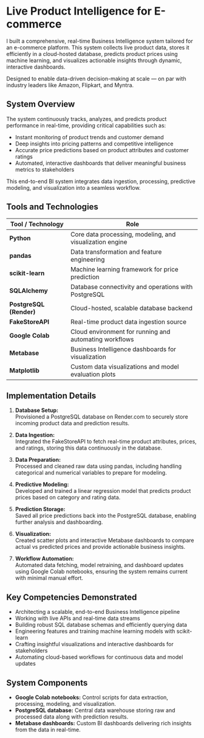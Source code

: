 # Live Product Intelligence for E-commerce 

I built a comprehensive, real-time Business Intelligence system tailored for an e-commerce platform. This system collects live product data, stores it efficiently in a cloud-hosted database, predicts product prices using machine learning, and visualizes actionable insights through dynamic, interactive dashboards.

Designed to enable data-driven decision-making at scale — on par with industry leaders like Amazon, Flipkart, and Myntra.


## System Overview

The system continuously tracks, analyzes, and predicts product performance in real-time, providing critical capabilities such as:

- Instant monitoring of product trends and customer demand  
- Deep insights into pricing patterns and competitive intelligence  
- Accurate price predictions based on product attributes and customer ratings  
- Automated, interactive dashboards that deliver meaningful business metrics to stakeholders  

This end-to-end BI system integrates data ingestion, processing, predictive modeling, and visualization into a seamless workflow.


## Tools and Technologies

| Tool / Technology       | Role                                                  |
|------------------------|-------------------------------------------------------|
| **Python**             | Core data processing, modeling, and visualization engine |
| **pandas**             | Data transformation and feature engineering           |
| **scikit-learn**       | Machine learning framework for price prediction       |
| **SQLAlchemy**         | Database connectivity and operations with PostgreSQL  |
| **PostgreSQL (Render)**| Cloud-hosted, scalable database backend               |
| **FakeStoreAPI**       | Real-time product data ingestion source                |
| **Google Colab**       | Cloud environment for running and automating workflows|
| **Metabase**           | Business Intelligence dashboards for visualization     |
| **Matplotlib**         | Custom data visualizations and model evaluation plots  |


## Implementation Details

1. **Database Setup:**  
   Provisioned a PostgreSQL database on Render.com to securely store incoming product data and prediction results.

2. **Data Ingestion:**  
   Integrated the FakeStoreAPI to fetch real-time product attributes, prices, and ratings, storing this data continuously in the database.

3. **Data Preparation:**  
   Processed and cleaned raw data using pandas, including handling categorical and numerical variables to prepare for modeling.

4. **Predictive Modeling:**  
   Developed and trained a linear regression model that predicts product prices based on category and rating data.

5. **Prediction Storage:**  
   Saved all price predictions back into the PostgreSQL database, enabling further analysis and dashboarding.

6. **Visualization:**  
   Created scatter plots and interactive Metabase dashboards to compare actual vs predicted prices and provide actionable business insights.

7. **Workflow Automation:**  
   Automated data fetching, model retraining, and dashboard updates using Google Colab notebooks, ensuring the system remains current with minimal manual effort.


## Key Competencies Demonstrated

- Architecting a scalable, end-to-end Business Intelligence pipeline  
- Working with live APIs and real-time data streams  
- Building robust SQL database schemas and efficiently querying data  
- Engineering features and training machine learning models with scikit-learn  
- Crafting insightful visualizations and interactive dashboards for stakeholders  
- Automating cloud-based workflows for continuous data and model updates  


## System Components

- **Google Colab notebooks:** Control scripts for data extraction, processing, modeling, and visualization.  
- **PostgreSQL database:** Central data warehouse storing raw and processed data along with prediction results.  
- **Metabase dashboards:** Custom BI dashboards delivering rich insights from the data in real-time.  
